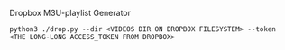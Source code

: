  Dropbox M3U-playlist Generator

```
python3 ./drop.py --dir <VIDEOS DIR ON DROPBOX FILESYSTEM> --token <THE LONG-LONG ACCESS_TOKEN FROM DROPBOX>
```
